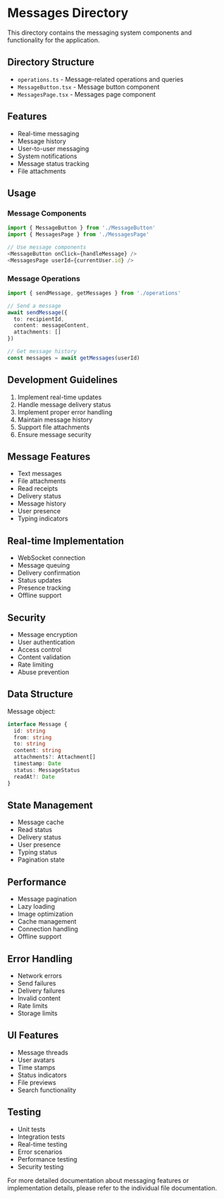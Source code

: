 # Messages Directory

This directory contains the messaging system components and functionality for the application.

## Directory Structure

- `operations.ts` - Message-related operations and queries
- `MessageButton.tsx` - Message button component
- `MessagesPage.tsx` - Messages page component

## Features

- Real-time messaging
- Message history
- User-to-user messaging
- System notifications
- Message status tracking
- File attachments

## Usage

### Message Components

```typescript
import { MessageButton } from './MessageButton'
import { MessagesPage } from './MessagesPage'

// Use message components
<MessageButton onClick={handleMessage} />
<MessagesPage userId={currentUser.id} />
```

### Message Operations

```typescript
import { sendMessage, getMessages } from './operations'

// Send a message
await sendMessage({
  to: recipientId,
  content: messageContent,
  attachments: []
})

// Get message history
const messages = await getMessages(userId)
```

## Development Guidelines

1. Implement real-time updates
2. Handle message delivery status
3. Implement proper error handling
4. Maintain message history
5. Support file attachments
6. Ensure message security

## Message Features

- Text messages
- File attachments
- Read receipts
- Delivery status
- Message history
- User presence
- Typing indicators

## Real-time Implementation

- WebSocket connection
- Message queuing
- Delivery confirmation
- Status updates
- Presence tracking
- Offline support

## Security

- Message encryption
- User authentication
- Access control
- Content validation
- Rate limiting
- Abuse prevention

## Data Structure

Message object:
```typescript
interface Message {
  id: string
  from: string
  to: string
  content: string
  attachments?: Attachment[]
  timestamp: Date
  status: MessageStatus
  readAt?: Date
}
```

## State Management

- Message cache
- Read status
- Delivery status
- User presence
- Typing status
- Pagination state

## Performance

- Message pagination
- Lazy loading
- Image optimization
- Cache management
- Connection handling
- Offline support

## Error Handling

- Network errors
- Send failures
- Delivery failures
- Invalid content
- Rate limits
- Storage limits

## UI Features

- Message threads
- User avatars
- Time stamps
- Status indicators
- File previews
- Search functionality

## Testing

- Unit tests
- Integration tests
- Real-time testing
- Error scenarios
- Performance testing
- Security testing

For more detailed documentation about messaging features or implementation details, please refer to the individual file documentation. 